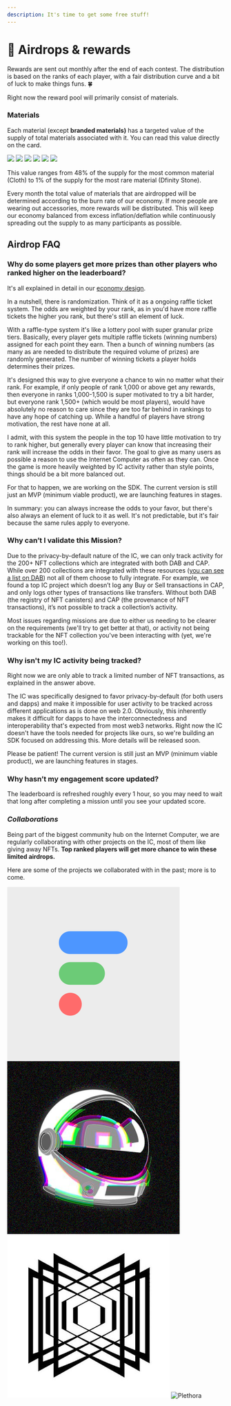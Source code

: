 ```yaml
---
description: It's time to get some free stuff!
---
```


# 🎁 Airdrops & rewards

Rewards are sent out monthly after the end of each contest. The distribution is based on the ranks of each player, with a fair distribution curve and a bit of luck to make things funs. 🍀

Right now the reward pool will primarily consist of materials.

### **Materials**

Each material (except **branded materials)** has a targeted value of the supply of total materials associated with it. You can read this value directly on the card.

![](<../.gitbook/assets/Capture d’écran 2022-06-09 à 06.03.11.png>) ![](<../.gitbook/assets/Capture d’écran 2022-06-09 à 06.03.20.png>) ![](<../.gitbook/assets/Capture d’écran 2022-06-09 à 06.03.30 (1).png>) ![](<../.gitbook/assets/Capture d’écran 2022-06-09 à 06.03.40.png>) ![](<../.gitbook/assets/Capture d’écran 2022-06-09 à 06.03.53.png>) ![](<../.gitbook/assets/Capture d’écran 2022-06-09 à 06.04.07 (1).png>)

This value ranges from 48% of the supply for the most common material (Cloth) to 1% of the supply for the most rare material (Dfinity Stone).

Every month the total value of materials that are airdropped will be determined according to the burn rate of our economy. If more people are wearing out accessories, more rewards will be distributed. This will keep our economy balanced from excess inflation/deflation while continuously spreading out the supply to as many participants as possible.

## Airdrop FAQ

### Why do some players get more prizes than other players who ranked higher on the leaderboard?
It's all explained in detail in our [economy design](https://dsquad.gitbook.io/docs/earn/economy-design#leaderboard-and-rewards).

In a nutshell, there is randomization. Think of it as a ongoing raffle ticket system. The odds are weighted by your rank, as in you'd have more raffle tickets the higher you rank, but there's still an element of luck.

With a raffle-type system it's like a lottery pool with super granular prize tiers. Basically, every player gets multiple raffle tickets (winning numbers) assigned for each point they earn. Then a bunch of winning numbers (as many as are needed to distribute the required volume of prizes) are randomly generated. The number of winning tickets a player holds determines their prizes.

It's designed this way to give everyone a chance to win no matter what their rank. For example, if only people of rank 1,000 or above get any rewards, then everyone in ranks 1,000-1,500 is super motivated to try a bit harder, but everyone rank 1,500+ (which would be most players), would have absolutely no reason to care since they are too far behind in rankings to have any hope of catching up. While a handful of players have strong motivation, the rest have none at all.

I admit, with this system the people in the top 10 have little motivation to try to rank higher, but generally every player can know that increasing their rank will increase the odds in their favor. The goal to give as many users as possible a reason to use the Internet Computer as often as they can. Once the game is more heavily weighted by IC activity rather than style points, things should be a bit more balanced out.

For that to happen, we are working on the SDK. The current version is still just an MVP (minimum viable product), we are launching features in stages. 

In summary: you can always increase the odds to your favor, but there's also always an element of luck to it as well. It's not predictable, but it's fair because the same rules apply to everyone.

### Why can’t I validate this Mission?
Due to the privacy-by-default nature of the IC, we can only track activity for the 200+ NFT collections which are integrated with both DAB and CAP. While over 200 collections are integrated with these resources ([you can see a list on DAB](https://dab.ooo/nfts/)) not all of them choose to fully integrate. For example, we found a top IC project which doesn’t log any Buy or Sell transactions in CAP, and only logs other types of transactions like transfers. Without both DAB (the registry of NFT canisters) and CAP (the provenance of NFT transactions), it’s not possible to track a collection’s activity.

Most issues regarding missions are due to either us needing to be clearer on the requirements (we'll try to get better at that), or activity not being trackable for the NFT collection you've been interacting with (yet, we're working on this too!).

### Why isn't my IC activity being tracked?
Right now we are only able to track a limited number of NFT transactions, as explained in the answer above.

The IC was specifically designed to favor privacy-by-default (for both users and dapps) and make it impossible for user activity to be tracked across different applications as is done on web 2.0. Obviously, this inherently makes it difficult for dapps to have the interconnectedness and interoperability that's expected from most web3 networks. Right now the IC doesn't have the tools needed for projects like ours, so we're building an SDK focused on addressing this. More details will be released soon.

Please be patient! The current version is still just an MVP (minimum viable product), we are launching features in stages.

### Why hasn’t my engagement score updated?
The leaderboard is refreshed roughly every 1 hour, so you may need to wait that long after completing a mission until you see your updated score.

### _Collaborations_

Being part of the biggest community hub on the Internet Computer, we are regularly collaborating with other projects on the IC, most of them like giving away NFTs. **Top ranked players will get more chance to win these limited airdrops.**

Here are some of the projects we collaborated with in the past; more is to come.

![Finterest](../.gitbook/assets/finterest.png) ![Internet Astronaut](<../.gitbook/assets/ia (2).png>) ![Impossible things](<../.gitbook/assets/impossible (2).jpeg>) ![Plethora](<../.gitbook/assets/PXa4IWA0\_400x400 (1) (1).jpeg>)
